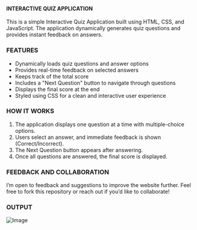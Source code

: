 #### INTERACTIVE QUIZ APPLICATION

This is a simple Interactive Quiz Application built using HTML, CSS, and JavaScript. The application dynamically generates quiz questions and provides instant feedback on answers.

### FEATURES

- Dynamically loads quiz questions and answer options
- Provides real-time feedback on selected answers
- Keeps track of the total score
- Includes a "Next Question" button to navigate through questions
- Displays the final score at the end
- Styled using CSS for a clean and interactive user experience

### HOW IT WORKS

1. The application displays one question at a time with multiple-choice options.
2. Users select an answer, and immediate feedback is shown (Correct/Incorrect).
3. The Next Question button appears after answering.
4. Once all questions are answered, the final score is displayed.

### FEEDBACK AND COLLABORATION

I’m open to feedback and suggestions to improve the website further. Feel free to fork this repository or reach out if you’d like to collaborate!

### OUTPUT

![Image](https://github.com/user-attachments/assets/2fede6a5-6825-4679-951b-a11ecdb0ba7b)
